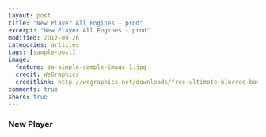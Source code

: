 ```yaml
---
layout: post
title: "New Player All Engines - prod"
excerpt: "New Player All Engines - prod"
modified: 2017-09-26
categories: articles
tags: [sample-post]
image:
  feature: so-simple-sample-image-1.jpg
  credit: WeGraphics
  creditlink: http://wegraphics.net/downloads/free-ultimate-blurred-background-pack/
comments: true
share: true
---
```

### New Player
<br>
<div class="apester-media" data-media-id="5c28a38bb183762ce69fddaf" height="350"></div><script async src="https://static.apester.com/js/sdk/latest/apester-sdk.js"></script>
<br>
<div class="apester-media" data-media-id="5c28a4231769cd539210c922" height="350"></div><script async src="https://static.apester.com/js/sdk/latest/apester-sdk.js"></script>
<br>
<div class="apester-media" data-media-id="5c28a1be50bcd535c87b34b5" height="350"></div><script async src="https://static.apester.com/js/sdk/latest/apester-sdk.js"></script>
<br>
<div class="apester-media" data-media-id="5c28a4c88f833d7b93ea7455" height="512"></div><script async src="https://static.apester.com/js/sdk/latest/apester-sdk.js"></script>
<br>
<div class="apester-media" data-media-id="5c28a5801769cdb05010c923" height="512"></div><script async src="https://static.apester.com/js/sdk/latest/apester-sdk.js"></script>
<br>







